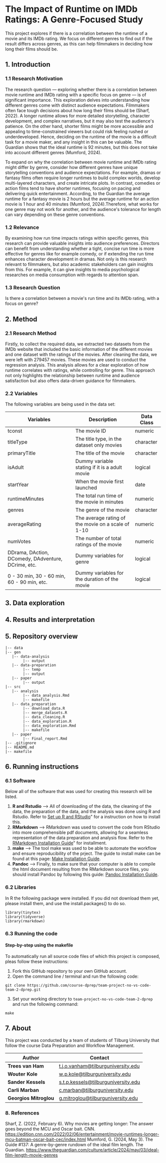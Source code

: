 # The Impact of Runtime on IMDb Ratings: A Genre-Focused Study

This project explores if there is a correlation between the runtime of a movie and its IMDb rating. We focus on different genres to find out if the result differs across genres, as this can help filmmakers in deciding how long their films should be. 


## 1. Introduction

### 1.1 Research Motivation 
The research question — exploring whether there is a correlation between movie runtime and IMDb rating with a specific focus on genre — is of significant importance. This exploration delves into understanding how different genres come with distinct audience expectations. Filmmakers often face tough decisions about how long their films should be (Sharf, 2022). A longer runtime allows for more detailed storytelling, character development, and complex narratives, but it may also test the audience's patience. On the other hand, shorter films might be more accessible and appealing to time-constrained viewers but could risk feeling rushed or underdeveloped. Hence, deciding on the runtime of the movie is a difficult task for a movie maker, and any insight in this can be valuable. The Guardian shows that the ideal runtime is 92 minutes, but this does not take into account different genres (Mumford, 2024).

To expand on why the correlation between movie runtime and IMDb rating might differ by genre, consider how different genres have unique storytelling conventions and audience expectations. For example, dramas or fantasy films often require longer runtimes to build complex worlds, develop multi-layered characters, and create intricate plots. In contrast, comedies or action films tend to have shorter runtimes, focusing on pacing and delivering quick entertainment. According, to the Guardian the average runtime for a fantasy movie is 2 hours but the average runtime for an action movie is 1 hour and 40 minutes (Mumford, 2024).Therefore, what works for one genre may not work for another, and the audience's tolerance for length can vary depending on these genre conventions.

### 1.2 Relevance 
By examining how run time impacts ratings within specific genres, this research can provide valuable insights into audience preferences. Directors can benefit from understanding whether a tight, concise run time is more effective for genres like for example comedy, or if extending the run time enhances character development in dramas. Not only is this research relevant to filmmakers, but also academic stakeholders can gain insights from this. For example, it can give insights to media psychological researches on media consumption with regards to attention span. 

### 1.3 Research Question 
Is there a correlation between a movie's run time and its IMDb rating, with a focus on genre?


## 2. Method

### 2.1 Research Method 
Firstly, to collect the required data, we extracted two datasets from the IMDb website that included the basic information of the different movies and one dataset with the ratings of the movies. After cleaning the data, we were left with 279457 movies. These movies are used to conduct the regression analysis. This analysis allows for a clear exploration of how runtime correlates with ratings, while controlling for genre. This approach not only highlights the relationship between runtime and audience satisfaction but also offers data-driven guidance for filmmakers.

### 2.2 Variables 
The following variables are being used in the data set:  
  

| Variables | Description | Data Class
|---------|---------|---------|
| tconst   | The movie ID   | numeric
| titleType   | The title type, in the dataset only movies   | character
| primaryTitle   | The title of the movie   |  character
| isAdult   | Dummy variable stating if it is a adult movie   | logical  
| startYear   | When the movie first launched   |  date
| runtimeMinutes   | The total run time of the movie in minutes   |  numeric
| genres   | The genre of the movie   |   character
| averageRating   | The average rating of the movie on a scale of 1-10   |  numeric
| numVotes   | The number of total ratings of the movie   |  numeric
| DDrama, DAction, DComedy, DAdventure, DCrime, etc.      | Dummy variables for genre    |   logical
| 0 - 30 min, 30 - 60 min, 60 - 90 min, etc.    | Dummy variables for the duration of the movie   | logical      

## 3. Data exploration 

## 4. Results and interpretation 


## 5. Repository overview 
```
|-- data
|-- gen
   |-- data-analysis
        |-- output       
   |-- data-preparation
        |-- temp
        |-- output
   |-- paper
        |-- output
|-- src
   |-- analysis
        |-- data_analysis.Rmd
        |-- makefile
   |-- data_preparation
        |-- download_data.R
        |-- merge_datasets.R
        |-- data_cleaning.R
        |-- data_exploration.R
        |-- data_exploration.Rmd
        |-- makefile
   |-- paper
        |-- Final_report.Rmd
|-- .gitignore
|-- README.md
|-- makefile
```

## 6. Running instructions 

### 6.1 Software  
Below all of the software that was used for creating this research will be listed. 

1. **R and Rstudio** --> All of downloading of the data, the cleaning of the data, the preparation of the data, and the analysis was done using R and Rstudio. Refer to [Set up R and RStudio](https://tilburgsciencehub.com/topics/computer-setup/software-installation/rstudio/r/)" for a instruction on how to install this. 
2. **RMarkdown** --> RMarkdown was used to convert the code from RStudio into more comprehensible pdf documents, allowing for a seamless representation of the data preparation and analysis flow. Refer to the [RMarkdown Installation Guide](https://rmarkdown.rstudio.com/authoring_quick_tour.html#Installation)" for installment. 
3. **make** -->  The tool make was used to be able to automate the workflow and ensure reproducibility of the prject. The guide to install make can be found at this page: [Make Installation Guide](https://tilburgsciencehub.com/building-blocks/configure-your-computer/automation-and-workflows/make/).
4. **Pandoc** --> Finally, to make sure that your computer is able to compile the html document resulting from the RMarkdown source files, you should install Pandoc by following this guide: [Pandoc Installation Guide](https://pandoc.org/installing.html).

### 6.2 Libraries 
In R the following package were installed. If you did not download them yet, please install them, and use the install.packages() to do so. 
```
library(tinytex)
library(tidyverse)
library(rmarkdown)
```

### 6.3 Running the code 

#### Step-by-step using the makefile 
To automatically run all source code files of which this project is composed, pleas follow these instructions:
1. Fork this GitHub repository to your own GitHub account.
2. Open the command line / terminal and run the following code:
```
git clone https://github.com/course-dprep/team-project-no-vs-code-team-2-dprep.git

```
3. Set your working directory to `team-project-no-vs-code-team-2-dprep` and run the following command:
```
make
```


## 7. About 
This project was conducted by a team of students of Tilburg University that follow the course Data Preparation and Workflow Management. 

| Author                                      | Contact                                     | 
|---------------------------------------------|---------------------------------------------|
| **Trees van Ham**                          | t.j.o.vanham@tilburguniversity.edu                      |
| **Wouter Kole**                             | w.p.kole@tilburguniversity.edu                |
| **Sander Kessels**                          | s.t.p.kessels@tilburguniversity.edu             |
| **Carli Marban**                            | c.marban@tilburguniversity.edu              |
| **Georgios Mitroglou**                     | g.mitroglou@tilburguniversity.edu           |

### 8. References 

Sharf, Z. (2022, February 6). Why movies are getting longer: The answer goes beyond the MCU and Oscar bait. CNN. https://edition.cnn.com/2022/02/06/entertainment/movie-runtimes-longer-mcu-batman-oscar-bait-cec/index.html
Mumford, G. (2024, May 3). The Guide #137: A genre-by-genre rundown of the ideal film length. The Guardian. https://www.theguardian.com/culture/article/2024/may/03/ideal-film-length-movie-genres

